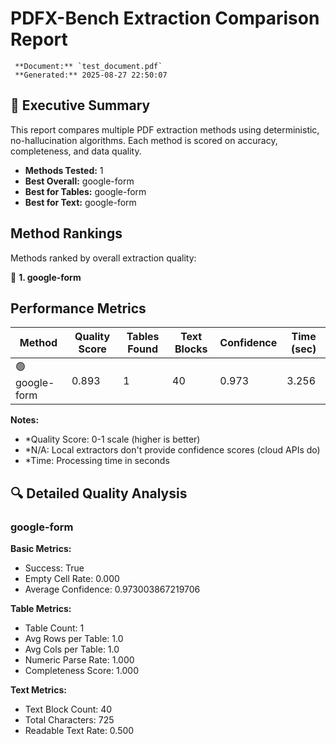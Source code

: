 # PDFX-Bench Extraction Comparison Report

     **Document:** `test_document.pdf`
     **Generated:** 2025-08-27 22:50:07

## 🎯 Executive Summary

This report compares multiple PDF extraction methods using deterministic, no-hallucination algorithms. Each method is scored on accuracy, completeness, and data quality.

- **Methods Tested:** 1
- **Best Overall:** google-form
- **Best for Tables:** google-form
- **Best for Text:** google-form

##  Method Rankings

Methods ranked by overall extraction quality:

🥇 **1. google-form**

##  Performance Metrics

| Method | Quality Score | Tables Found | Text Blocks | Confidence | Time (sec) |
|--------|---------------|--------------|-------------|------------|------------|
| 🟢 google-form | 0.893 | 1 | 40 | 0.973 | 3.256 |

**Notes:**
- *Quality Score: 0-1 scale (higher is better)
- *N/A: Local extractors don't provide confidence scores (cloud APIs do)
- *Time: Processing time in seconds

## 🔍 Detailed Quality Analysis

### google-form

**Basic Metrics:**
- Success: True
- Empty Cell Rate: 0.000
- Average Confidence: 0.973003867219706

**Table Metrics:**
- Table Count: 1
- Avg Rows per Table: 1.0
- Avg Cols per Table: 1.0
- Numeric Parse Rate: 1.000
- Completeness Score: 1.000

**Text Metrics:**
- Text Block Count: 40
- Total Characters: 725
- Readable Text Rate: 0.500

